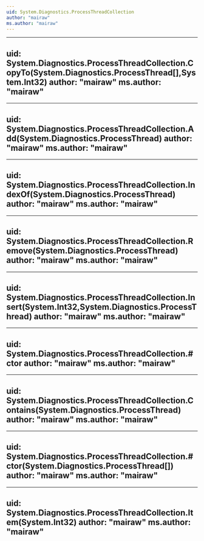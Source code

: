 ```yaml
---
uid: System.Diagnostics.ProcessThreadCollection
author: "mairaw"
ms.author: "mairaw"
---
```


---
uid: System.Diagnostics.ProcessThreadCollection.CopyTo(System.Diagnostics.ProcessThread[],System.Int32)
author: "mairaw"
ms.author: "mairaw"
---

---
uid: System.Diagnostics.ProcessThreadCollection.Add(System.Diagnostics.ProcessThread)
author: "mairaw"
ms.author: "mairaw"
---

---
uid: System.Diagnostics.ProcessThreadCollection.IndexOf(System.Diagnostics.ProcessThread)
author: "mairaw"
ms.author: "mairaw"
---

---
uid: System.Diagnostics.ProcessThreadCollection.Remove(System.Diagnostics.ProcessThread)
author: "mairaw"
ms.author: "mairaw"
---

---
uid: System.Diagnostics.ProcessThreadCollection.Insert(System.Int32,System.Diagnostics.ProcessThread)
author: "mairaw"
ms.author: "mairaw"
---

---
uid: System.Diagnostics.ProcessThreadCollection.#ctor
author: "mairaw"
ms.author: "mairaw"
---

---
uid: System.Diagnostics.ProcessThreadCollection.Contains(System.Diagnostics.ProcessThread)
author: "mairaw"
ms.author: "mairaw"
---

---
uid: System.Diagnostics.ProcessThreadCollection.#ctor(System.Diagnostics.ProcessThread[])
author: "mairaw"
ms.author: "mairaw"
---

---
uid: System.Diagnostics.ProcessThreadCollection.Item(System.Int32)
author: "mairaw"
ms.author: "mairaw"
---
